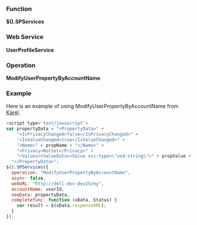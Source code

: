### Function

**$().SPServices**

### Web Service

**UserProfileService**

### Operation

**ModifyUserPropertyByAccountName**

### Example

Here is an example of using ModifyUserPropertyByAccountName from [Karel](http://www.codeplex.com/site/users/view/Karel).

```javascript
<script type='text/javascript'>
var propertyData = "<PropertyData>" +
    "<IsPrivacyChanged>false</IsPrivacyChanged>" +
    "<IsValueChanged>true</IsValueChanged>" +
    "<Name>" + propName + "</Name>" +
    "<Privacy>NotSet</Privacy>" +
    "<Values><ValueData><Value xsi:type=\"xsd:string\">" + propValue + "</Value></ValueData></Values>" +
  "</PropertyData>";
$().SPServices({
  operation: "ModifyUserPropertyByAccountName",
  async: false,
  webURL: "http://dell-dev-dev25/my",
  accountName: userId,
  newData: propertyData,
  completefunc: function (xData, Status) {
    var result = $(xData.responseXML);
  }
});
```
